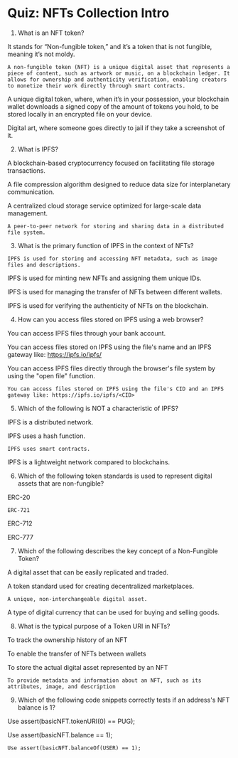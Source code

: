 # Quiz: NFTs Collection Intro

1. What is an NFT token?


It stands for “Non-fungible token,” and it’s a token that is not fungible, meaning it’s not moldy.


`A non-fungible token (NFT) is a unique digital asset that represents a piece of content, such as artwork or music, on a blockchain ledger. It allows for ownership and authenticity verification, enabling creators to monetize their work directly through smart contracts.`


A unique digital token, where, when it’s in your possession, your blockchain wallet downloads a signed copy of the amount of tokens you hold, to be stored locally in an encrypted file on your device.


Digital art, where someone goes directly to jail if they take a screenshot of it.


2. What is IPFS?


A blockchain-based cryptocurrency focused on facilitating file storage transactions.


A file compression algorithm designed to reduce data size for interplanetary communication.


A centralized cloud storage service optimized for large-scale data management.


`A peer-to-peer network for storing and sharing data in a distributed file system.`


3. What is the primary function of IPFS in the context of NFTs?


`IPFS is used for storing and accessing NFT metadata, such as image files and descriptions.`

IPFS is used for minting new NFTs and assigning them unique IDs.


IPFS is used for managing the transfer of NFTs between different wallets.


IPFS is used for verifying the authenticity of NFTs on the blockchain.


4. How can you access files stored on IPFS using a web browser?


You can access IPFS files through your bank account.


You can access files stored on IPFS using the file's name and an IPFS gateway like: https://ipfs.io/ipfs/<fileName>


You can access IPFS files directly through the browser's file system by using the "open file" function.


`You can access files stored on IPFS using the file's CID and an IPFS gateway like: https://ipfs.io/ipfs/<CID>`


5. Which of the following is NOT a characteristic of IPFS?


IPFS is a distributed network.


IPFS uses a hash function.


`IPFS uses smart contracts.`


IPFS is a lightweight network compared to blockchains.


6. Which of the following token standards is used to represent digital assets that are non-fungible?


ERC-20


`ERC-721`


ERC-712


ERC-777

7. Which of the following describes the key concept of a Non-Fungible Token?


A digital asset that can be easily replicated and traded.


A token standard used for creating decentralized marketplaces.


`A unique, non-interchangeable digital asset.`


A type of digital currency that can be used for buying and selling goods.


8. What is the typical purpose of a Token URI in NFTs?


To track the ownership history of an NFT


To enable the transfer of NFTs between wallets


To store the actual digital asset represented by an NFT


`To provide metadata and information about an NFT, such as its attributes, image, and description`


9. Which of the following code snippets correctly tests if an address's NFT balance is 1?


Use assert(basicNFT.tokenURI(0) == PUG);


Use assert(basicNFT.balance == 1);


`Use assert(basicNFT.balanceOf(USER) == 1);`
